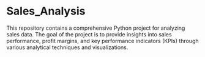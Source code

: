 # Sales_Analysis
This repository contains a comprehensive Python project for analyzing sales data. The goal of the project is to provide insights into sales performance, profit margins, and key performance indicators (KPIs) through various analytical techniques and visualizations.
